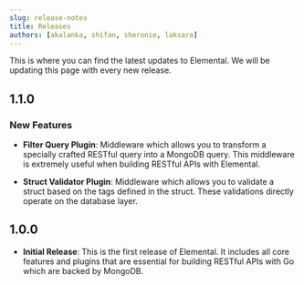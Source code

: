 ```yaml
---
slug: release-notes
title: Releases
authors: [akalanka, shifan, sheronie, laksara]
---
```


This is where you can find the latest updates to Elemental. We will be updating this page with every new release.

## 1.1.0

### New Features

- **Filter Query Plugin**: Middleware which allows you to transform a specially crafted RESTful query into a MongoDB query. This middleware is extremely useful when building RESTful APIs with Elemental.

- **Struct Validator Plugin**: Middleware which allows you to validate a struct based on the tags defined in the struct. These validations directly operate on the database layer.

## 1.0.0


- **Initial Release**: This is the first release of Elemental. It includes all core features and plugins that are essential for building RESTful APIs with Go which are backed by MongoDB.